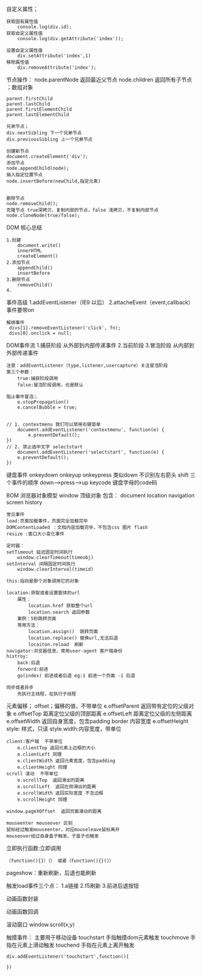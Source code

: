 自定义属性；

	获取固有属性值
		console.log(div.id);
	获取自定义属性值
		console.log(div.getAttribute('index'));
		
	设置自定义属性值
		div.setAttribute('index',1)
	移除属性值
		div.removeAttribute('index');
	
节点操作：
	node.parentNode 返回最近父节点
	node.children 返回所有子节点 ；数组对象
	
	parent.firstChild
	parent.lastChild
	parent.firstElementChild
	parent.lastElementChild
	
	兄弟节点；
	div.nextSibling 下一个兄弟节点
	div.previousSibling 上一个兄弟节点
	
	创建新节点
	document.createElement('div');
	添加节点
	node.appendChild(node);
	插入指定位置节点
	node.insertBefore(newChild,指定元素)
	
	
	删除节点
	node.removeChild();
	克隆节点 true深拷贝，复制内部的节点，false 浅拷贝，不复制内部节点
	node.cloneNode(true/false);
	
	
	
DOM 核心总结
	
	1.创建
		document.write()
		innerHTML
		createElement()
	2.添加节点
		appendChild()
		insertBefore
	3.删除节点
		removeChild()
	4.	
事件高级
	1.addEventListener（IE9 以后）
	2.attacheEvent（event,callback）事件要带on
	
	解绑事件
	 divs[1].removeEventListener('click', fn);
	 divs[0].onclick = null;
DOM事件流
	 1.捕获阶段  从外部到内部传递事件
	 2.当前阶段
	 3.冒泡阶段  从内部到外部传递事件

	注意：addEventListener（type,listener,usercapture）关注冒泡阶段
	第三个参数：
		true:捕获阶段调用
		false:冒泡阶段调用，也是默认
	
	阻止事件冒泡；
		e.stopPropagation()
		e.cancelBubble = true;
	
	
	// 1. contextmenu 我们可以禁用右键菜单
		document.addEventListener('contextmenu', function(e) {
			e.preventDefault();
	})
	// 2. 禁止选中文字 selectstart
		document.addEventListener('selectstart', function(e) {
		e.preventDefault();
	})	
		
键盘事件
	onkeydown
	onkeyup 
	onkeypress 类似down 不识别左右箭头 shift
	三个事件的顺序 down-->press-->up
	keycode 键盘字母的code码
	
BOM 浏览器对象模型
	window 顶级对象
	包含：
		document
		location
		navigation
		screen
		history
	
	常见事件
	load:页面加载事件，页面完全加载完毕
	DOMContentLoaded ：文档内容加载完毕，不包含css 图片 flash
	resize :窗口大小变化事件
	
	定时器：
	setTimeout 延迟固定时间执行
		window.clearTimeout(timeobj)
	setInterval 间隔固定时间执行
		window.clearInterval(timeid)
		
	this:指向是那个对象调用它的对象
		
	location:获取或者设置窗体的url
		属性：
			location.href 获取整个url
			location.search 返回参数
		案例：5秒跳转页面
		常用方法：
			location.assign()  跳转页面
			location.replace() 替换url,无法后退
			locaiton.reload  刷新
	navigator:浏览器信息，常用user-agent 客户端身份
	histroy:
		back:后退
		forword:前进
		go(index) 前进或者后退 eg:1 前进一个页面 -1 后退
	
	同步或者异步
		先执行主线程，在执行子线程
		
元素偏移；
	offset；偏移的值，不带单位
		e.offsetParent 返回带有定位的父级对象
		e.offsetTop 距离定位父级的顶部距离
		e.offsetLeft 距离定位父级的左侧距离
		e.offsetWidth 返回自身宽度，包含padding border 内容宽度
		e.offsetHeight
	style: 样式，只读
		style.width:内容宽度，带单位
	
	client:客户端  不带单位
		e.clientTop 返回元素上边框的大小
		e.clientLeft 同理
		e.clientWidth 返回元素宽度，包含padding
		e.clientHeight 同理
	scroll 滚动  不带单位
		e.scrollTop  返回滑出的距离
		e.scrollLeft  返回左侧滑出的距离
		e.scrollWidth 返回实际宽度 不含边框
		e.scrollHeight 同理
	
	window.pageXOffset	返回页面滑动的距离
	
	mouseenter mouseover 区别
	鼠标经过触发mouseenter，对应mouseleave鼠标离开
	mouseover经过自身盒子触发，子盒子也触发
	
立即执行函数:立即调用

	（function(){}）（） 或者（function(){}()）

	
pageshow：重新刷新，后退也能刷新
	
触发load事件三个点：
		1.a链接
		2.f5刷新
		3.前进后退按钮
	
动画函数封装
	
动画函数回调
	
滚动窗口
	window.scroll(x,y)
			
触摸事件：
	主要用于移动设备
	touchstart 手指触摸dom元素触发
	touchmove 手指在元素上滑动触发
	touchend 手指在元素上离开触发
	
	div.addEventListener('touchstart',function(){
		
	})
		
	